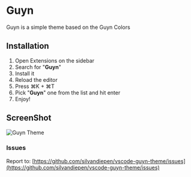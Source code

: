 # Guyn
Guyn is a simple theme based on the Guyn Colors

## Installation
 1. Open Extensions on the sidebar
 2. Search for "**Guyn**"
 3. Install it
 4. Reload the editor
 5. Press ⌘K + ⌘T
 6. Pick "**Guyn**" one from the list and hit enter
 7. Enjoy! 

## ScreenShot
![Guyn Theme](https://github.com/silvandiepen/guyn/raw/master/images/screenshot.png)

### Issues
Report to: [https://github.com/silvandiepen/vscode-guyn-theme/issues](https://github.com/silvandiepen/vscode-guyn-theme/issues)